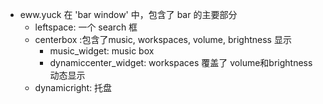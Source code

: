 - eww.yuck
在 'bar window' 中，包含了 bar 的主要部分
    - leftspace: 一个 search 框
    - centerbox :包含了music, workspaces, volume, brightness 显示
        - music_widget: music box
        - dynamiccenter_widget: workspaces 覆盖了 volume和brightness 动态显示
    - dynamicright: 托盘
